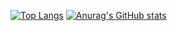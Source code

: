 [![Top Langs](https://github-readme-stats.vercel.app/api/top-langs/?username=segs101)](https://github.com/segs101/github-readme-stats)
[![Anurag's GitHub stats](https://github-readme-stats.vercel.app/api?username=segs101)](https://github.com/segs101/github-readme-stats)
<!--
**segs101/segs101** is a ✨ _special_ ✨ repository because its `README.md` (this file) appears on your GitHub profile.

Here are some ideas to get you started:

- 🔭 I’m currently working on ...
- 🌱 I’m currently learning ...
- 👯 I’m looking to collaborate on ...
- 🤔 I’m looking for help with ...
- 💬 Ask me about ...
- 📫 How to reach me: ...
- 😄 Pronouns: ...
- ⚡ Fun fact: ...
-->
